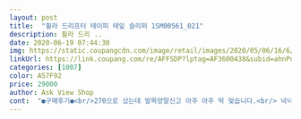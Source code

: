 ```yaml
---
layout: post 
title:  "휠라 드리프터 테이피 테잎 슬리퍼 1SM00561_021" 
description: 휠라 드리 ..
date: 2020-06-19 07:44:30 
img: https://static.coupangcdn.com/image/retail/images/2020/05/06/16/6/a3fd3f3d-145d-4734-b69e-549d7ed6f0dd.jpg 
linkUrl: https://link.coupang.com/re/AFFSDP?lptag=AF3600438&subid=ahnPublicAsk&pageKey=1575164991&itemId=2693421664&vendorItemId=70646476254&traceid=V0-113-e17cff5178289f1b 
categories: [1007] 
color: A57F92 
price: 29000 
author: Ask View Shop 
cont:  "●구매후기●<br/>270으로 샀는데 발목양말신고 아주 아주 딱 맞습니다.<br/> 넉넉하지도 않고 작지도 않아요.<br/><br/>구매후기에 한사이즈 크게 신으라고 말하는게 괜히 하는게 아닙니다.<br/><br/>내발 265인데 270사서 드번신고 안쪽 발볼에 물집생김<br/>디자인이나 제품마감은 브랜드답게 꼼꼼합니다.<br/>다만 슬리퍼가 생각보다 쿠션감이 떨어지고 다소 딱딱합니다.<br/>그거까진 괜찮은데 신발이 사이즈에 빈새작게 나오네요 제가280사이즈를 신어서 280을 삿는데 275정도되는 것 같아요... <br/>발이 큰분들은 다른 슬리퍼를 권장드리고 싶네요<br/>발등을 커버하는 띠가 두꺼워 길들일때까지 고생할듯해요<br/>저는 개인적으로 아주 만족합니다.<br/><br/>저는 키178에 몸무게 6568키로로 마른편이구요.<br/> 신발은 보통 265270정도 신습니다.<br/><br/>진짜로 양말 신은것처럼 딱 맞습니다.<br/> 덩치가 조금 있으시거나 발볼이 넓으신분들 한사이즈 크게사세요.<br/><br/>처음에 길들일때까지 양말신고 사용하세요<br/>270으로 샀는데 발목양말신고 아주 아주 딱 맞습니다.<br/> 넉넉하지도 않고 작지도 않아요.<br/><br/>구매후기에 한사이즈 크게 신으라고 말하는게 괜히 하는게 아닙니다.<br/><br/>내발 265인데 270사서 드번신고 안쪽 발볼에 물집생김<br/>디자인이나 제품마감은 브랜드답게 꼼꼼합니다.<br/>다만 슬리퍼가 생각보다 쿠션감이 떨어지고 다소 딱딱합니다.<br/>그거까진 괜찮은데 신발이 사이즈에 빈새작게 나오네요 제가280사이즈를 신어서 280을 삿는데 275정도되는 것 같아요... <br/>발이 큰분들은 다른 슬리퍼를 권장드리고 싶네요<br/>발등을 커버하는 띠가 두꺼워 길들일때까지 고생할듯해요<br/>저는 개인적으로 아주 만족합니다.<br/><br/>저는 키178에 몸무게 6568키로로 마른편이구요.<br/> 신발은 보통 265270정도 신습니다.<br/><br/>진짜로 양말 신은것처럼 딱 맞습니다.<br/> 덩치가 조금 있으시거나 발볼이 넓으신분들 한사이즈 크게사세요.<br/><br/>처음에 길들일때까지 양말신고 사용하세요<br/>" 
---
```

